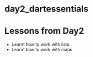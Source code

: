 # day2_dartessentials

# Lessons from Day2
- Learnt how to work with lists
- Learnt how to work with maps